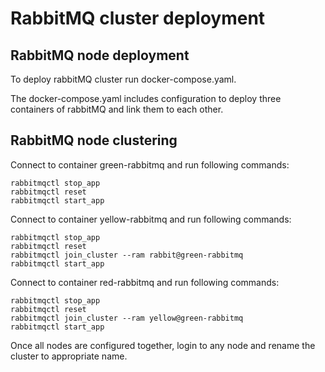 # RabbitMQ cluster deployment

## RabbitMQ node deployment

To deploy rabbitMQ cluster run docker-compose.yaml.

The docker-compose.yaml includes configuration to deploy three containers of rabbitMQ and link them to each other.

## RabbitMQ node clustering

Connect to container green-rabbitmq and run following commands:
```
rabbitmqctl stop_app
rabbitmqctl reset
rabbitmqctl start_app
```

Connect to container yellow-rabbitmq and run following commands:
```
rabbitmqctl stop_app
rabbitmqctl reset
rabbitmqctl join_cluster --ram rabbit@green-rabbitmq
rabbitmqctl start_app
```

Connect to container red-rabbitmq and run following commands:
```
rabbitmqctl stop_app
rabbitmqctl reset
rabbitmqctl join_cluster --ram yellow@green-rabbitmq
rabbitmqctl start_app
```

Once all nodes are configured together, login to any node and rename the cluster to appropriate name.
